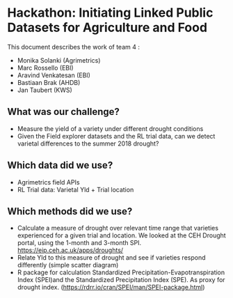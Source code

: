 # Hackathon:  Initiating Linked Public Datasets for Agriculture and Food

This document describes the work of team 4 :
+ Monika Solanki (Agrimetrics)
+ Marc Rossello (EBI)
+ Aravind Venkatesan (EBI)
+ Bastiaan Brak (AHDB)
+ Jan Taubert (KWS)

## What was our challenge?
+ Measure the yield of a variety under different drought conditions
+ Given the Field explorer datasets and the RL trial data, can we detect varietal differences to the summer 2018 drought?

## Which data did we use?
+ Agrimetrics field APIs
+ RL Trial data: Varietal Yld + Trial location

## Which methods did we use?
+ Calculate a measure of drought over relevant time range that varieties experienced for a given trial and location. We looked at the CEH Drought portal, using the 1-month and 3-month SPI. https://eip.ceh.ac.uk/apps/droughts/ 
+ Relate Yld to this measure of drought and see if varieties respond differently (simple scatter diagram)
+ R package for calculation Standardized Precipitation-Evapotranspiration Index (SPEI)and the Standardized Precipitation Index (SPE). As proxy for drought index. (https://rdrr.io/cran/SPEI/man/SPEI-package.html)


